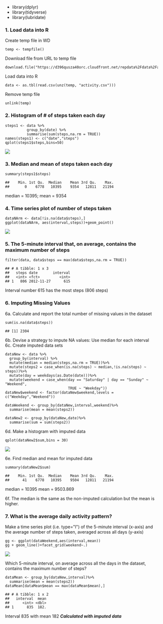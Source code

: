 -   library(dplyr)
-   library(tidyverse)
-   library(lubridate)

### 1. Load data into R

Create temp file in WD

    temp <- tempfile()

Download file from URL to temp file

    download.file("https://d396qusza40orc.cloudfront.net/repdata%2Fdata%2Factivity.zip",temp)

Load data into R

    data <- as.tbl(read.csv(unz(temp, "activity.csv")))

Remove temp file

    unlink(temp)

### 2. Histogram of \# of steps taken each day

    steps1 <- data %>%
              group_by(date) %>%
              summarise(sum(steps,na.rm = TRUE))
    names(steps1) <- c("date","steps")
    qplot(steps1$steps,bins=50)

![](Assign1_files/figure-markdown_strict/unnamed-chunk-6-1.png)

### 3. Median and mean of steps taken each day

    summary(steps1$steps)

    ##    Min. 1st Qu.  Median    Mean 3rd Qu.    Max. 
    ##       0    6778   10395    9354   12811   21194

median = 10395; mean = 9354

### 4. Time series plot of number of steps taken

    dataNArm <- data[!is.na(data$steps),]
    ggplot(dataNArm, aes(interval,steps))+geom_point()

![](Assign1_files/figure-markdown_strict/unnamed-chunk-8-1.png)

### 5. The 5-minute interval that, on average, contains the maximum number of steps

    filter(data, data$steps == max(data$steps,na.rm = TRUE))

    ## # A tibble: 1 x 3
    ##   steps date       interval
    ##   <int> <fct>         <int>
    ## 1   806 2012-11-27      615

Interval number 615 has the most steps (806 steps)

### 6. Imputing Missing Values

6a. Calculate and report the total number of missing values in the
dataset

    sum(is.na(data$steps))

    ## [1] 2304

6b. Devise a strategy to impute NA values: Use median for each
interval  
6c. Create imputed data sets

    dataNew <- data %>%
      group_by(interval) %>%
      mutate(median = median(steps,na.rm = TRUE))%>%
      mutate(steps2 = case_when(is.na(steps) ~ median,!is.na(steps) ~ steps))%>%
      mutate(day = weekdays(as.Date(date)))%>%
      mutate(weekend = case_when(day == "Saturday" | day == "Sunday" ~ "Weekend",
                                 TRUE ~ "Weekday"))
    dataNew$weekend <- factor(dataNew$weekend,levels = c("Weekday","Weekend"))

    dataWeekend <- group_by(dataNew,interval,weekend)%>%
      summarise(mean = mean(steps2))

    dataNew2 <- group_by(dataNew,date)%>%
      summarise(sum = sum(steps2))

6d. Make a histogram with imputed data

    qplot(dataNew2$sum,bins = 30)

![](Assign1_files/figure-markdown_strict/unnamed-chunk-12-1.png)

6e. Find median and mean for imputed data

    summary(dataNew2$sum)

    ##    Min. 1st Qu.  Median    Mean 3rd Qu.    Max. 
    ##      41    6778   10395    9504   12811   21194

median = 10395 mean = 9503.869

6f. The median is the same as the non-imputed calculation but the mean
is higher.

### 7. What is the average daily activity pattern?

Make a time series plot (i.e. type="l") of the 5-minute interval
(x-axis) and the average number of steps taken, averaged across all days
(y-axis)

    gg <- ggplot(dataWeekend,aes(interval,mean))
    gg + geom_line()+facet_grid(weekend~.)

![](Assign1_files/figure-markdown_strict/unnamed-chunk-14-1.png)

Which 5-minute interval, on average across all the days in the dataset,
contains the maximum number of steps?

    dataMean <- group_by(dataNew,interval)%>%
      summarise(mean = mean(steps2))
    dataMean[dataMean$mean == max(dataMean$mean),]

    ## # A tibble: 1 x 2
    ##   interval  mean
    ##      <int> <dbl>
    ## 1      835  182.

Interval 835 with mean 182 ***Calculated with imputed data***
